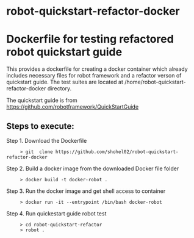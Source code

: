 # robot-quickstart-refactor-docker
Dockerfile for testing refactored robot quickstart guide
=========================================================

This provides a dockerfile for creating a docker container which 
already includes necessary files for robot framework and a refactor
verson of quickstart guide. The test suites are located at 
/home/robot-quickstart-refactor-docker directory.

The quickstart guide is from https://github.com/robotframework/QuickStartGuide

Steps to execute:
-----------------
Step 1.  Download the Dockerfile
         
         > git  clone https://github.com/shohel02/robot-quickstart-refactor-docker
         
Step 2.  Build a docker image from the downloaded Docker file folder
        
         > docker build -t docker-robot .
         
Step 3.  Run the docker image and get shell access to container
 
         > docker run -it --entrypoint /bin/bash docker-robot
         
Step 4.  Run quickestart guide robot test

         > cd robot-quickstart-refactor
         > robot .

